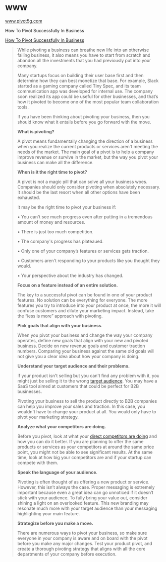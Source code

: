 # www
www.pivot5g.com


How To Pivot Successfully In Business

[How To Pivot Successfully In Business](https://www.forbes.com/sites/theyec/2020/07/03/how-to-pivot-successfully-in-business/)

> While pivoting a business can breathe new life into an otherwise failing business, it also means you have to start from scratch and abandon all the investments that you had previously put into your company.
> 
> Many startups focus on building their user base first and then determine how they can best monetize that base. For example, Slack started as a gaming company called Tiny Spec, and its team communication app was developed for internal use. The company soon realized its app could be useful for other businesses, and that’s how it pivoted to become one of the most popular team collaboration tools.
> 
> If you have been thinking about pivoting your business, then you should know what it entails before you go forward with the move.
> 
> **What is pivoting?**
> 
> A pivot means fundamentally changing the direction of a business when you realize the current products or services aren't meeting the needs of the market. The main goal of a pivot is to help a company improve revenue or survive in the market, but the way you pivot your business can make all the difference.
> 
> **When is it the right time to pivot?**
> 
> A pivot is not a magic pill that can solve all your business woes. Companies should only consider pivoting when absolutely necessary. It should be the last resort when all other options have been exhausted.
> 
> It may be the right time to pivot your business if:
> 
> • You can't see much progress even after putting in a tremendous amount of money and resources.
> 
> • There is just too much competition.
> 
> • The company's progress has plateaued.
> 
> • Only one of your company’s features or services gets traction.
> 
> • Customers aren't responding to your products like you thought they would.
> 
> • Your perspective about the industry has changed.
> 
> **Focus on a feature instead of an entire solution.**
> 
> The key to a successful pivot can be found in one of your product features. No solution can be everything for everyone. The more features you try to introduce into your product at once, the more it will confuse customers and dilute your marketing impact. Instead, take the “less is more” approach with pivoting.
> 
> **Pick goals that align with your business.**
> 
> When you pivot your business and change the way your company operates, define new goals that align with your new and pivoted business. Decide on new revenue goals and customer traction numbers. Comparing your business against the same old goals will not give you a clear idea about how your company is doing.
> 
> **Understand your target audience and their problems.**
> 
> If your product isn't selling but you can't find any problem with it, you might just be selling it to the wrong [target audience](https://www.inc.com/john-boitnott/these-3-strategies-will-help-you-find-right-target-audience-for-your-product.html). You may have a SaaS tool aimed at customers that could be perfect for B2B businesses.
> 
> Pivoting your business to sell the product directly to B2B companies can help you improve your sales and traction. In this case, you wouldn't have to change your product at all. You would only have to pivot your marketing strategy.
> 
> **Analyze what your competitors are doing.**
> 
> Before you pivot, look at what your [direct competitors are doing](https://www.inc.com/firas-kittaneh/2-things-you-need-learn-from-your-top-competitors.html) and how you can do it better. If you are planning to offer the same products or services as your competitors at around the same price point, you might not be able to see significant results. At the same time, look at how big your competitors are and if your startup can compete with them.
> 
> **Speak the language of your audience.**
> 
> Pivoting is often thought of as offering a new product or service. However, this isn’t always the case. Proper messaging is extremely important because even a great idea can go unnoticed if it doesn’t stick with your audience. To fully bring your value out, consider shining a light on an overlooked feature. This new branding may resonate much more with your target audience than your messaging highlighting your main feature.
> 
> **Strategize before you make a move.**
> 
> There are numerous ways to pivot your business, so make sure everyone in your company is aware and on board with the pivot before you make any major changes. Test your product pivot, and create a thorough pivoting strategy that aligns with all the core departments of your company before execution.
